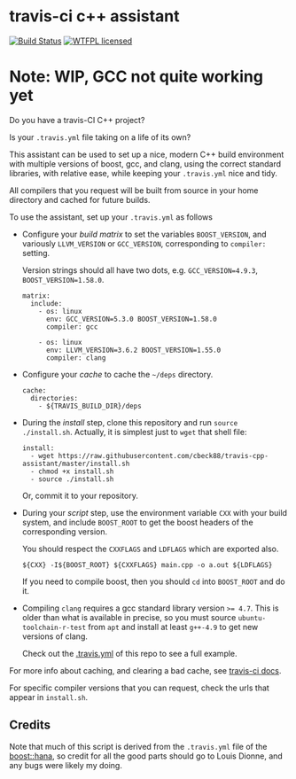 # travis-ci c++ assistant

[![Build Status](https://travis-ci.org/cbeck88/travis-cpp-assistant.svg?branch=master)](http://travis-ci.org/cbeck88/travis-cpp-assistant)
[![WTFPL licensed](https://img.shields.io/badge/license-WTFPL-blue.svg)](./LICENSE)

# Note: WIP, GCC not quite working yet

Do you have a travis-CI C++ project?

Is your `.travis.yml` file taking on a life of its own?

This assistant can be used to set up a nice, modern C++ build environment with
multiple versions of boost, gcc, and clang, using the correct standard libraries,
with relative ease, while keeping your `.travis.yml` nice and tidy.

All compilers that you request will be built from source in your home directory
and cached for future builds.

To use the assistant, set up your `.travis.yml` as follows

* Configure your *build matrix* to set the variables `BOOST_VERSION`,
  and variously `LLVM_VERSION` or `GCC_VERSION`, corresponding to `compiler:` setting.

  Version strings should all have two dots, e.g. `GCC_VERSION=4.9.3`, `BOOST_VERSION=1.58.0`.

  ```
  matrix:
    include:
      - os: linux
        env: GCC_VERSION=5.3.0 BOOST_VERSION=1.58.0
        compiler: gcc

      - os: linux
        env: LLVM_VERSION=3.6.2 BOOST_VERSION=1.55.0
        compiler: clang
  ```

* Configure your *cache* to cache the `~/deps` directory.

  ```
  cache:
    directories:
      - ${TRAVIS_BUILD_DIR}/deps
  ```

* During the *install* step, clone this repository and run `source ./install.sh`.
  Actually, it is simplest just to `wget` that shell file:

  ```
  install:
    - wget https://raw.githubusercontent.com/cbeck88/travis-cpp-assistant/master/install.sh
    - chmod +x install.sh
    - source ./install.sh
  ```

  Or, commit it to your repository.

* During your *script* step, use the environment variable `CXX` with your build system,
  and include `BOOST_ROOT` to get the boost headers of the corresponding version.

  You should respect the `CXXFLAGS` and `LDFLAGS` which are exported also.

  ```
  ${CXX} -I${BOOST_ROOT} ${CXXFLAGS} main.cpp -o a.out ${LDFLAGS}
  ```

  If you need to compile boost, then you should `cd` into `BOOST_ROOT` and do it.

* Compiling `clang` requires a gcc standard library version `>= 4.7`.
  This is older than what is available in precise, so you must source `ubuntu-toolchain-r-test`
  from `apt` and install at least `g++-4.9` to get new versions of clang.

  Check out the [.travis.yml](./travis.yml) of this repo to see a full example.

For more info about caching, and clearing a bad cache, see [travis-ci docs](https://docs.travis-ci.com/user/caching/).

For specific compiler versions that you can request, check the urls that appear in `install.sh`.

Credits
-------

Note that much of this script is derived from the `.travis.yml` file of the [boost::hana](https://github.com/boostorg/hana),
so credit for all the good parts should go to Louis Dionne, and any bugs were likely my doing.
